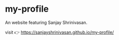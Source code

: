# my-profile
An website featuring Sanjay Shrinivasan.

visit 👉 https://sanjayshrinivasan.github.io/my-profile/
